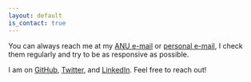 ```yaml
---
layout: default
is_contact: true
---
```


You can always reach me at my [ANU e-mail](mailto:john.luo@anu.edu.au) or [personal e-mail](mailto:runpeng.luo@gmail.com), I check them regularly and try to be as responsive as possible.

I am on [GitHub](https://github.com/RunpengLuo), [Twitter](https://twitter.com/runpengluo), and [LinkedIn](https://www.linkedin.com/in/runpengluo). Feel free to reach out!

